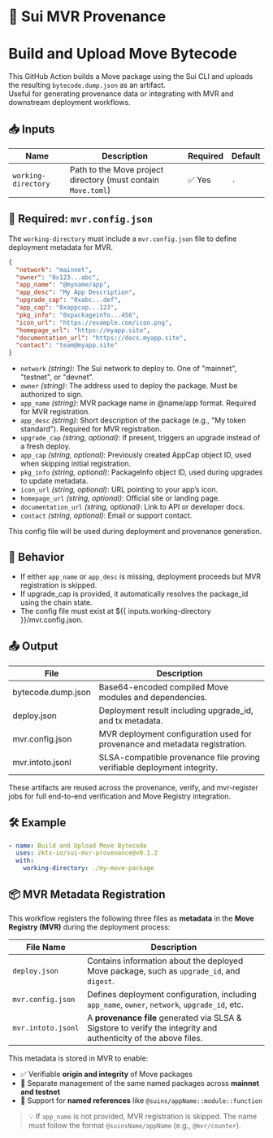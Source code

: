 # 🚀 Sui MVR Provenance

# Build and Upload Move Bytecode

This GitHub Action builds a Move package using the Sui CLI and uploads the resulting `bytecode.dump.json` as an artifact.  
Useful for generating provenance data or integrating with MVR and downstream deployment workflows.

## 📥 Inputs

| Name                | Description                                                   | Required | Default |
| ------------------- | ------------------------------------------------------------- | -------- | ------- |
| `working-directory` | Path to the Move project directory (must contain `Move.toml`) | ✅ Yes   | `.`     |

## 📄 Required: `mvr.config.json`

The `working-directory` must include a `mvr.config.json` file to define deployment metadata for MVR.

```json
{
  "network": "mainnet",
  "owner": "0x123...abc",
  "app_name": "@myname/app",
  "app_desc": "My App Description",
  "upgrade_cap": "0xabc...def",
  "app_cap": "0xappcap...123",
  "pkg_info": "0xpackageinfo...456",
  "icon_url": "https://example.com/icon.png",
  "homepage_url": "https://myapp.site",
  "documentation_url": "https://docs.myapp.site",
  "contact": "team@myapp.site"
}
```

- `network` _(string)_: The Sui network to deploy to. One of "mainnet", "testnet", or "devnet".
- `owner` _(string)_: The address used to deploy the package. Must be authorized to sign.
- `app_name` _(string)_: MVR package name in @name/app format. Required for MVR registration.
- `app_desc` _(string)_: Short description of the package (e.g., "My token standard"). Required for MVR registration.
- `upgrade_cap` _(string, optional)_: If present, triggers an upgrade instead of a fresh deploy.
- `app_cap` _(string, optional)_: Previously created AppCap object ID, used when skipping initial registration.
- `pkg_info` _(string, optional)_: PackageInfo object ID, used during upgrades to update metadata.
- `icon_url` _(string, optional)_: URL pointing to your app’s icon.
- `homepage_url` _(string, optional)_: Official site or landing page.
- `documentation_url` _(string, optional)_: Link to API or developer docs.
- `contact` _(string, optional)_: Email or support contact.

This config file will be used during deployment and provenance generation.

## 🔧 Behavior

- If either `app_name` or `app_desc` is missing, deployment proceeds but MVR registration is skipped.
- If upgrade_cap is provided, it automatically resolves the package_id using the chain state.
- The config file must exist at ${{ inputs.working-directory }}/mvr.config.json.

## 📤 Output

| File               | Description                                                                 |
| ------------------ | --------------------------------------------------------------------------- |
| bytecode.dump.json | Base64-encoded compiled Move modules and dependencies.                      |
| deploy.json        | Deployment result including upgrade_id, and tx metadata.                    |
| mvr.config.json    | MVR deployment configuration used for provenance and metadata registration. |
| mvr.intoto.jsonl   | SLSA-compatible provenance file proving verifiable deployment integrity.    |

These artifacts are reused across the provenance, verify, and mvr-register jobs for full end-to-end verification and Move Registry integration.

## 🛠 Example

```yaml
- name: Build and Upload Move Bytecode
  uses: zktx-io/sui-mvr-provenance@v0.1.2
  with:
    working-directory: ./my-move-package
```

## 📦 MVR Metadata Registration

This workflow registers the following three files as **metadata** in the **Move Registry (MVR)** during the deployment process:

| File Name          | Description                                                                                                      |
| ------------------ | ---------------------------------------------------------------------------------------------------------------- |
| `deploy.json`      | Contains information about the deployed Move package, such as `upgrade_id`, and `digest`.                        |
| `mvr.config.json`  | Defines deployment configuration, including `app_name`, `owner`, `network`, `upgrade_id`, etc.                   |
| `mvr.intoto.jsonl` | A **provenance file** generated via SLSA & Sigstore to verify the integrity and authenticity of the above files. |

This metadata is stored in MVR to enable:

- ✅ Verifiable **origin and integrity** of Move packages
- 🔁 Separate management of the same named packages across **mainnet and testnet**
- 🔎 Support for **named references** like `@suins/appName::module::function`

> 💡 If `app_name` is not provided, MVR registration is skipped. The name must follow the format `@suinsName/appName` (e.g., `@mvr/counter`).
